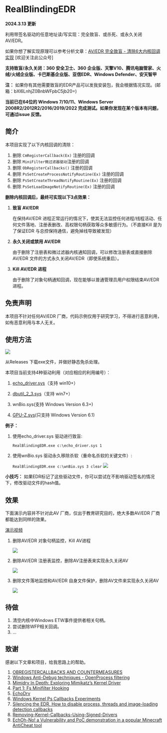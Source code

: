 # RealBlindingEDR

**2024.3.13 更新**

利用带签名驱动的任意地址读/写实现：完全致盲、或杀死、或永久关闭 AV/EDR。

如果你想了解实现原理可以参考分析文章：[AV/EDR 完全致盲 - 清除6大内核回调实现](https://mp.weixin.qq.com/s/ZMTjDMMdQoOczxzZ7OAGtA)    [欢迎关注此公众号]

**支持致盲/永久关闭：360 安全卫士、360 企业版、天擎V10、腾讯电脑管家、火绒/火绒企业版、卡巴斯基企业版、亚信EDR、Windows Defender、安天智甲**

**注：** 如果你有其他需要致盲的EDR产品可以发我安装包，我会根据情况实现。(邮箱：bXl6LnhjZ0BnbWFpbC5jb20=)

**当前已在64位的 Windows 7/10/11、Windows Server 2008R2/2012R2/2016/2019/2022 完成测试。如果你发现在某个版本有问题，可通过issue 反馈。**


## 简介

本项目实现了以下内核回调的清除：

1. 删除 `CmRegisterCallback(Ex)` 注册的回调
2. 删除 `MiniFilter微过滤器驱动`注册的回调
3. 删除 `ObRegisterCallbacks()` 注册的回调
4. 删除 `PsSetCreateProcessNotifyRoutine(Ex)` 注册的回调
5. 删除 `PsSetCreateThreadNotifyRoutine(Ex)` 注册的回调
6. 删除 `PsSetLoadImageNotifyRoutine(Ex)` 注册的回调

**删除内核回调后，最终可实现以下3点效果：**

1. **致盲 AV/EDR**
    
    在保持AV/EDR 进程正常运行的情况下，使其无法监控任何进程/线程活动、任何文件落地、注册表删改、高权限句柄获取等众多敏感行为。（不直接Kill 是为了保证EDR 与总控保持通信，避免掉线导致被发现）
    
2. **永久关闭或禁用 AV/EDR**
    
    由于删除了注册表和微过滤器内核通知回调，可以修改注册表或直接删除AV/EDR 文件的方式永久关闭AV/EDR（即使系统重启）。
    
3. **Kill AV/EDR 进程**
    
    由于删除了对象句柄通知回调，现在能够以普通管理员用户权限结束AV/EDR 进程。

## 免责声明

本项目不针对任何AV/EDR 厂商，代码示例仅用于研究学习，不得进行恶意利用，如有恶意利用与本人无关。

## 使用方法

![](assets/17101195777762.jpg)

从Releases 下载exe文件，并做好静态免杀处理。

本项目当前支持4种驱动利用（对应相应的利用编号）：
1. [echo_driver.sys](https://www.loldrivers.io/drivers/afb8bb46-1d13-407d-9866-1daa7c82ca63/)（支持 win10+）

2. [dbutil_2_3.sys](https://www.loldrivers.io/drivers/a4eabc75-edf6-4b74-9a24-6a26187adabf/)（支持 win7+）

3. wnBio.sys(支持 Windows Version 6.3+)

4. [GPU-Z.sys](https://github.com/huoji120/Antivirus_R3_bypass_demo)(只支持 Windows Version 6.1)

**例子：**

1. 使用echo_driver.sys 驱动进行致盲:
	
	`RealBlindingEDR.exe c:\echo_driver.sys 1`

2. 使用wnBio.sys 驱动永久移除杀软（重命名杀软的关键文件）:
	
	`RealBlindingEDR.exe c:\wnBio.sys 3 clear`
	![](assets/17101218451880.jpg)    

**小技巧：** 如果EDR标记了这些驱动文件，你可以尝试在不影响驱动签名的情况下，修改驱动文件的hash值。

 
## 效果
下面演示内容并不针对此AV 厂商，仅出于教育研究目的，绝大多数AV/EDR 厂商都能达到同样的效果。

[演示视频](Demovideo.mp4)
1. 删除AV/EDR 对象句柄监控，Kill AV进程
	
    ![](assets/16984944785334.jpg)
2. 删除AV/EDR 注册表监控，删除AV注册表来实现永久关闭AV
	
    ![](assets/16984945058037.jpg)

3. 删除文件落地监控和AV/EDR 自身文件保护，删除AV文件来实现永久关闭AV
	
    ![](assets/16984950206880.jpg)


## 待做

1. 清空内核中Windows ETW事件提供者相关句柄。
2. 尝试删除WFP相关回调。
3. ...

## 致谢

感谢以下文章和项目，给我思路上的帮助。
1. [OBREGISTERCALLBACKS AND COUNTERMEASURES](https://douggemhax.wordpress.com/2015/05/27/obregistercallbacks-and-countermeasures/)
2. [Windows Anti-Debug techniques - OpenProcess filtering](https://blog.xpnsec.com/anti-debug-openprocess/)
3. [Mimidrv In Depth: Exploring Mimikatz’s Kernel Driver](https://medium.com/@matterpreter/mimidrv-in-depth-4d273d19e148)
4. [Part 1: Fs Minifilter Hooking](https://aviadshamriz.medium.com/part-1-fs-minifilter-hooking-7e743b042a9d)
5. [EchoDrv](https://github.com/YOLOP0wn/EchoDrv)
6. [Windows Kernel Ps Callbacks Experiments](http://blog.deniable.org/posts/windows-callbacks/)
7. [Silencing the EDR. How to disable process, threads and image-loading detection callbacks](https://www.matteomalvica.com/blog/2020/07/15/silencing-the-edr/)
8. [Removing-Kernel-Callbacks-Using-Signed-Drivers](https://br-sn.github.io/Removing-Kernel-Callbacks-Using-Signed-Drivers/)
9. [EchOh-No! a Vulnerability and PoC demonstration in a popular Minecraft AntiCheat tool](https://ioctl.fail/echo-ac-writeup/)

